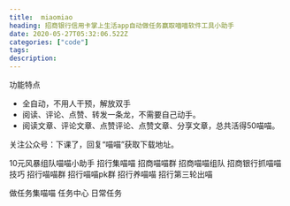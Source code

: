 ```yaml
---
title:  miaomiao
heading: 招商银行信用卡掌上生活app自动做任务赢取喵喵软件工具小助手
date: 2020-05-27T05:32:06.522Z
categories: ["code"]
tags: 
description: 
---
```


功能特点
- 全自动，不用人干预，解放双手
- 阅读、评论、点赞、转发一条龙，不需要自己动手。
- 阅读文章、评论文章、点赞评论、点赞文章、分享文章，总共活得50喵喵。

关注公众号：下课了，回复“喵喵”获取下载地址。


10元风暴组队喵喵小助手		招行集喵喵		招商喵喵群
招商喵喵组队		招商银行抓喵喵技巧		招行喵喵群
招行喵喵pk群		招行养喵喵		招行第三轮出喵

做任务集喵喵
任务中心
日常任务
